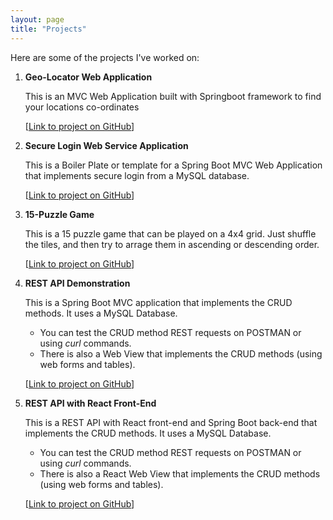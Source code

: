 ```yaml
---
layout: page
title: "Projects"
---
```

<!-- # Projects -->
Here are some of the projects I've worked on:

1. **Geo-Locator Web Application**
   
   This is an MVC Web Application built with Springboot framework to find your locations co-ordinates
   
   [[Link to project on GitHub](https://github.com/danielisangedighi/GeoLocator)]
   

2. **Secure Login Web Service Application**

   This is a Boiler Plate or template for a Spring Boot MVC Web Application that implements secure login from a MySQL database.

   [[Link to project on GitHub](https://github.com/danielisangedighi/login-securitychasis)]


3. **15-Puzzle Game**

   This is a 15 puzzle game that can be played on a 4x4 grid.
   Just shuffle the tiles, and then try to arrage them in ascending or descending order.

   [[Link to project on GitHub](https://github.com/danielisangedighi/15PuzzleGame-main)]

4. **REST API Demonstration**

   This is a Spring Boot MVC application that implements the CRUD methods.
   It uses a MySQL Database.
   - You can test the CRUD method REST requests on POSTMAN or using *curl* commands.
   - There is also a Web View that implements the CRUD methods (using web forms and tables).

   [[Link to project on GitHub](https://github.com/danielisangedighi/REST-API-demo)]

5. **REST API with React Front-End**

   This is a REST API with React front-end and Spring Boot back-end that implements the CRUD methods.
   It uses a MySQL Database.
   - You can test the CRUD method REST requests on POSTMAN or using *curl* commands.
   - There is also a React Web View that implements the CRUD methods (using web forms and tables).

   [[Link to project on GitHub](https://github.com/danielisangedighi/react-springboot-CRUD-REST-API)]

<!--
X. **Project 2**
   Description: [Brief description]
   Link: [Link to project]

-->

